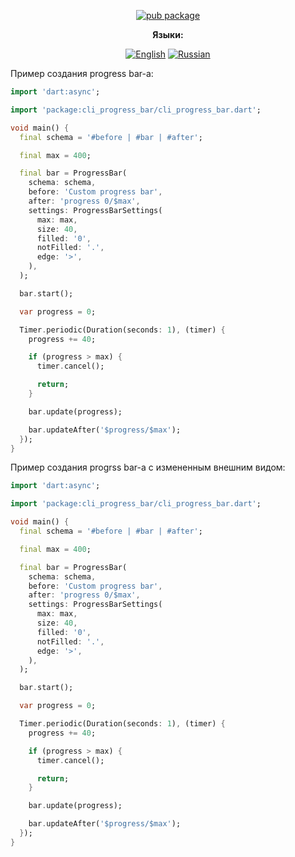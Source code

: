<div align="center">

[![pub package](https://img.shields.io/pub/v/cli_progress_bar.svg?label=cli_progress_bar&color=blue)](https://pub.dev/packages/cli_progress_bar)

**Языки:**
  
[![English](https://img.shields.io/badge/Language-English-blue?style=?style=flat-square)](README.md)
[![Russian](https://img.shields.io/badge/Language-Russian-blue?style=?style=flat-square)](README.ru.md)

</div>

Пример создания progress bar-а:

```dart
import 'dart:async';

import 'package:cli_progress_bar/cli_progress_bar.dart';

void main() {
  final schema = '#before | #bar | #after';

  final max = 400;

  final bar = ProgressBar(
    schema: schema,
    before: 'Custom progress bar',
    after: 'progress 0/$max',
    settings: ProgressBarSettings(
      max: max,
      size: 40,
      filled: '0',
      notFilled: '.',
      edge: '>',
    ),
  );

  bar.start();

  var progress = 0;

  Timer.periodic(Duration(seconds: 1), (timer) {
    progress += 40;

    if (progress > max) {
      timer.cancel();

      return;
    }

    bar.update(progress);

    bar.updateAfter('$progress/$max');
  });
}
```

Пример создания progrss bar-а с измененным внешним видом:

```dart
import 'dart:async';

import 'package:cli_progress_bar/cli_progress_bar.dart';

void main() {
  final schema = '#before | #bar | #after';

  final max = 400;

  final bar = ProgressBar(
    schema: schema,
    before: 'Custom progress bar',
    after: 'progress 0/$max',
    settings: ProgressBarSettings(
      max: max,
      size: 40,
      filled: '0',
      notFilled: '.',
      edge: '>',
    ),
  );

  bar.start();

  var progress = 0;

  Timer.periodic(Duration(seconds: 1), (timer) {
    progress += 40;

    if (progress > max) {
      timer.cancel();

      return;
    }

    bar.update(progress);

    bar.updateAfter('$progress/$max');
  });
}
```
